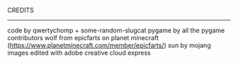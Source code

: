 CREDITS
__________________________________________________________________________________________________________________________________________________
code by qwertychomp + some-random-slugcat
pygame by all the pygame contributors
wolf from epicfarts on planet minecraft (https://www.planetminecraft.com/member/epicfarts/)
sun by mojang
images edited with adobe creative cloud express
